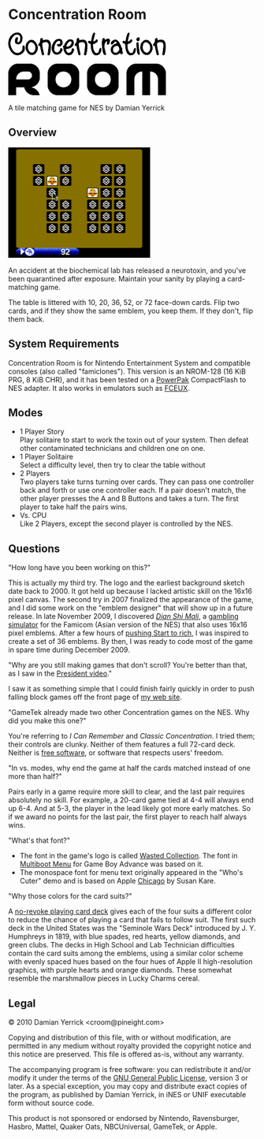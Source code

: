 Concentration Room
==================
![Concentration Room](https://raw.githubusercontent.com/pinobatch/croom-nes/master/docs/croomlogo320.png)

A tile matching game for NES by Damian Yerrick

Overview
--------
![Screenshot](https://github.com/pinobatch/croom-nes/blob/master/docs/croom_screenshot01.png?raw=true)

An accident at the biochemical lab has released a neurotoxin,
and you've been quarantined after exposure.  Maintain your
sanity by playing a card-matching game.

The table is littered with 10, 20, 36, 52, or 72 face-down cards.
Flip two cards, and if they show the same emblem, you keep them.
If they don't, flip them back.

System Requirements
-------------------
Concentration Room is for Nintendo Entertainment System and compatible consoles (also called "famiclones"). This version is an NROM-128 (16 KiB PRG, 8 KiB CHR), and it has been tested on a [PowerPak] CompactFlash to NES adapter.
It also works in emulators such as [FCEUX].

[PowerPak]: http://www.retrousb.com/index.php?cPath=24
[FCEUX]: http://fceux.com/

Modes
-----
* 1 Player Story  
  Play solitaire to start to work the toxin out of your system.
  Then defeat other contaminated technicians and children one on one.
* 1 Player Solitaire  
  Select a difficulty level, then try to clear the table without
* 2 Players  
  Two players take turns turning over cards.  They can pass one
  controller back and forth or use one controller each.  If a pair
  doesn't match, the other player presses the A and B Buttons and
  takes a turn. The first player to take half the pairs wins.
* Vs. CPU  
  Like 2 Players, except the second player is controlled by the NES.

Questions
---------
"How long have you been working on this?"

This is actually my third try. The logo and the earliest background sketch date back to 2000. It got held up because I lacked artistic skill on the 16x16 pixel canvas. The second try in 2007 finalized the appearance of the game, and I did some work on the "emblem designer" that will show up in a future release.
In late November 2009, I discovered *[Dian Shi Mali][Waluigious Dian Shi Mali]*,
a [gambling simulator][Wikipedia Dian Shi Mali] for the Famicom (Asian version of the NES) that also uses 16x16 pixel emblems.
After a few hours of [pushing Start to rich][Dian Shi Mali video], I was inspired to create a set of 36 emblems. By then, I was ready to code most of the game in spare time during December 2009.

"Why are you still making games that don't scroll? You're better than that, as I saw in the [President video]."

I saw it as something simple that I could finish fairly quickly in order to push falling block games off the front page of [my web site][Pin Eight].

"GameTek already made two other Concentration games on the NES. Why did you make this one?"

You're referring to *I Can Remember* and *Classic Concentration*. I tried them; their controls are clunky. Neither of them features a full 72-card deck. Neither is [free software], or software that respects users' freedom.

"In vs. modes, why end the game at half the cards matched instead of one more than half?"

Pairs early in a game require more skill to clear, and the last pair requires absolutely no skill.  For example, a 20-card game tied at 4-4 will always end up 6-4.  And at 5-3, the player in the lead likely got more early matches.  So if we award no points for the last pair, the first player to reach half always wins.

"What's that font?"

* The font in the game's logo is called [Wasted Collection]. The font in [Multiboot Menu] for Game Boy Advance was based on it.
* The monospace font for menu text originally appeared in the "Who's Cuter" demo and is based on Apple [Chicago] by Susan Kare.

"Why those colors for the card suits?"

A [no-revoke playing card deck] gives each of the four suits a
different color to reduce the chance of playing a card that fails
to follow suit.  The first such deck in the United States was the
"Seminole Wars Deck" introduced by J. Y. Humphreys in 1819, with
blue spades, red hearts, yellow diamonds, and green clubs.
The decks in High School and Lab Technician difficulties contain
the card suits among the emblems, using a similar color scheme with
evenly spaced hues based on the four hues of Apple II high-resolution
graphics, with purple hearts and orange diamonds.  These somewhat
resemble the marshmallow pieces in Lucky Charms cereal.

[Waluigious Dian Shi Mali]: http://web.archive.org/web/20100121033942/http://www.waluigious.com:80/2008/09/in-which-dian-shi-ma-li.html
[Wikipedia Dian Shi Mali]: https://en.wikipedia.org/wiki/Dian_Shi_Mali
[Dian Shi Mali video]: https://www.youtube.com/watch?v=eIBEO3TrACk
[President video]: https://www.youtube.com/watch?v=GY693NxC9xU
[Pin Eight]: https://pineight.com/
[free software]: https://www.gnu.org/philosophy/free-sw.html
[Wasted Collection]: https://www.wfonts.com/font/wasted-collection
[Multiboot Menu]: https://pineight.com/gba/#mbmenu
[Chicago]: https://en.wikipedia.org/wiki/Chicago_%28typeface%29
[no-revoke playing card deck]: https://en.wikipedia.org/wiki/Four-color_deck

Legal
-----
© 2010 Damian Yerrick &lt;croom&#64;pineight.com&gt;

Copying and distribution of this file, with or without modification, are permitted in any medium without royalty provided the copyright notice and this notice are preserved.  This file is offered as-is, without any warranty.

The accompanying program is free software: you can redistribute it and/or modify it under the terms of the [GNU General Public License], version 3 or later. As a special exception, you may copy and distribute exact copies of the program, as published by Damian Yerrick, in iNES or UNIF executable form without source code.

This product is not sponsored or endorsed by Nintendo, Ravensburger, Hasbro, Mattel, Quaker Oats, NBCUniversal, GameTek, or Apple.

[GNU General Public License]: https://www.gnu.org/licenses/gpl.html
